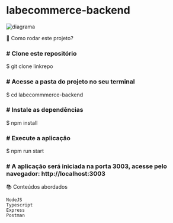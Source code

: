 # labecommerce-backend

![diagrama](https://user-images.githubusercontent.com/93008622/232229864-aa6ae901-36e3-46a5-b12f-5eb72c69f3e0.png)

📝 Como rodar este projeto?

<h3># Clone este repositório</h3>
$ git clone linkrepo

<h3># Acesse a pasta do projeto no seu terminal</h3>
$ cd labecommmerce-backend

<h3># Instale as dependências</h3>
$ npm install

<h3># Execute a aplicaçāo</h3>
$ npm run start

<h3># A aplicaçāo será iniciada na porta 3003, acesse pelo navegador: http://localhost:3003</h3>



📚 Conteúdos abordados

    NodeJS
    Typescript
    Express
    Postman



